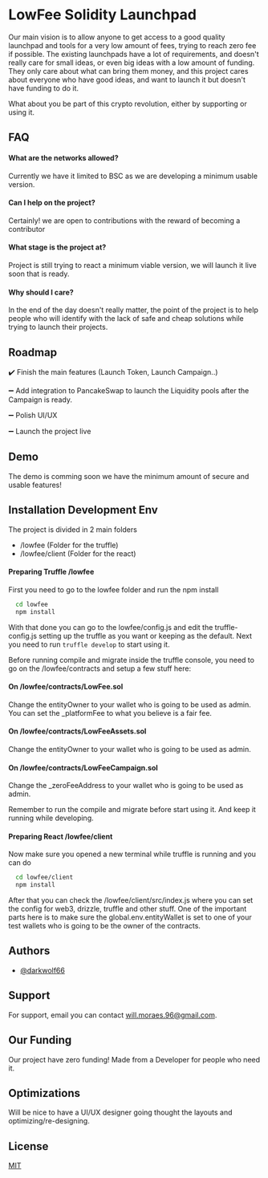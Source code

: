 
# LowFee Solidity Launchpad

Our main vision is to allow anyone to get access to a good quality launchpad and tools for a very low amount of fees, trying to reach zero fee if possible. The existing launchpads have a lot of requirements, and doesn't really care for small ideas, or even big ideas with a low amount of funding. They only care about what can bring them money, and this project cares about everyone who have good ideas, and want to launch it but doesn't have funding to do it.

What about you be part of this crypto revolution, either by supporting or using it.
## FAQ

#### What are the networks allowed?

Currently we have it limited to BSC as we are developing a minimum usable version.

#### Can I help on the project?

Certainly! we are open to contributions with the reward of becoming a contributor

#### What stage is the project at?

Project is still trying to react a minimum viable version, we will launch it live soon that is ready.

#### Why should I care?

In the end of the day doesn't really matter, the point of the project is to help people who will identify with the lack of safe and cheap solutions while trying to launch their projects. 
## Roadmap

✔️ Finish the main features (Launch Token, Launch Campaign..)

➖ Add integration to PancakeSwap to launch the Liquidity pools after the Campaign is ready.

➖ Polish UI/UX

➖ Launch the project live
## Demo

The demo is comming soon we have the minimum amount of secure and usable features!


## Installation Development Env

The project is divided in 2 main folders
 - /lowfee (Folder for the truffle)
 - /lowfee/client (Folder for the react)


#### Preparing Truffle /lowfee
First you need to go to the lowfee folder and run the npm install
```bash
  cd lowfee
  npm install
```
With that done you can go to the lowfee/config.js and edit the truffle-config.js setting up the truffle as you want or keeping as the default.
Next you need to run ```truffle develop``` to start using it.

Before running compile and migrate inside the truffle console, you need to go on the /lowfee/contracts
and setup a few stuff here:

#### On /lowfee/contracts/LowFee.sol
Change the entityOwner to your wallet who is going to be used as admin.
You can set the _platformFee to what you believe is a fair fee.

#### On /lowfee/contracts/LowFeeAssets.sol
Change the entityOwner to your wallet who is going to be used as admin.

#### On /lowfee/contracts/LowFeeCampaign.sol
Change the _zeroFeeAddress to your wallet who is going to be used as admin.

Remember to run the compile and migrate before start using it. And keep it running while developing.


#### Preparing React /lowfee/client
Now make sure you opened a new terminal while truffle is running and you can do
```bash
  cd lowfee/client
  npm install
```
After that you can check the /lowfee/client/src/index.js where you can set the config for web3, drizzle, truffle and other stuff.
One of the important parts here is to make sure the global.env.entityWallet is set to one of your test wallets who is going to be the owner of the contracts.

## Authors

- [@darkwolf66](https://www.github.com/darkwolf66)


## Support

For support, email you can contact will.moraes.96@gmail.com.
## Our Funding

Our project have zero funding! Made from a Developer for people who need it.
## Optimizations

Will be nice to have a UI/UX designer going thought the layouts and optimizing/re-designing.
## License

[MIT](https://choosealicense.com/licenses/mit/)

